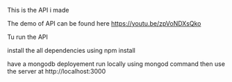 This is the API i made

The demo of API can be found here
https://youtu.be/zpVoNDXsQko

Tu run the API

install the all dependencies using
npm install

have a mongodb deployement run locally using mongod command
then use the server at http://localhost:3000